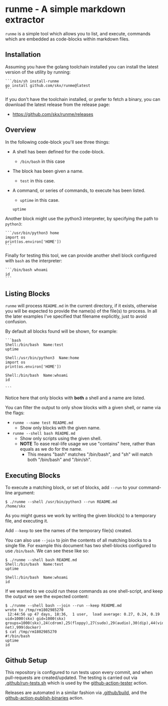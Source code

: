 # runme - A simple markdown extractor

`runme` is a simple tool which allows you to list, and execute, commands which are embedded as code-blocks within markdown files.


## Installation

Assuming you have the golang toolchain installed you can install the latest version of the utility by running:

    ```/bin/sh install-runme
    go install github.com/skx/runme@latest
    ```

If you don't have the toolchain installed, or prefer to fetch a binary, you can download the latest release from the release page:

* https://github.com/skx/runme/releases



## Overview

In the following code-block you'll see three things:

* A shell has been defined for the code-block.
   * `/bin/bash` in this case
* The block has been given a name.
   * `test` in this case.
* A command, or series of commands, to execute has been listed.
   * `uptime` in this case.


    ```/bin/bash test
    uptime
    ```

Another block might use the python3 interpreter, by specifying the path to `python3`:

    ```/usr/bin/python3 home
    import os
    print(os.environ['HOME'])
    ```

Finally for testing this tool, we can provide another shell block configured with `bash` as the interpreter:

    ```/bin/bash whoami
    id
    ```



## Listing Blocks

`runme` will process `README.md` in the current directory, if it exists, otherwise you will be expected to provide the name(s) of the file(s) to process.  In all the later examples I've specified that filename explicitly, just to avoid confusion.

By default all blocks found will be shown, for example:

    ```bash
    Shell:/bin/bash  Name:test
    uptime

    Shell:/usr/bin/python3  Name:home
    import os
    print(os.environ['HOME'])

    Shell:/bin/bash  Name:whoami
    id

    ```

Notice here that only blocks with **both** a shell and a name are listed.

You can filter the output to only show blocks with a given shell, or name via the flags:

* `runme --name test README.md`
  * Show only blocks with the given name.
* `runme --shell bash README.md`
  * Show only scripts using the given shell.
  * **NOTE** To ease real-life usage we use "contains" here, rather than equals as we do for the name.
    * This means "bash" matches "/bin/bash", and "sh" will match both "/bin/bash" and "/bin/sh".



## Executing Blocks

To execute a matching block, or set of blocks, add `--run` to your command-line argument:

```
$ ./runme --shell /usr/bin/python3 --run README.md
/home/skx
```

As you might guess we work by writing the given block(s) to a temporary file, and executing it.

Add `--keep` to see the names of the temporary file(s) created.

You can also use `--join` to join the contents of all matching blocks to a single file.  For example
this document has two shell-blocks configured to use `/bin/bash`.  We can see these like so:

```
$ ./runme --shell bash README.md
Shell:/bin/bash  Name:test
uptime

Shell:/bin/bash  Name:whoami
id
```

If we wanted to we could run these commands as one shell-script, and keep the output we see the expected content:

```
$ ./runme --shell bash --join --run --keep README.md
wrote to /tmp/rm1802985270
 12:44:56 up 47 days, 18:36,  1 user,  load average: 0.27, 0.24, 0.19
uid=1000(skx) gid=1000(skx) groups=1000(skx),24(cdrom),25(floppy),27(sudo),29(audio),30(dip),44(video),46(plugdev),108(netdev),113(bluetooth),114(lpadmin),118(scanner),133(uml-net),999(docker)
$ cat /tmp/rm1802985270
#!/bin/bash
uptime
id
```



## Github Setup

This repository is configured to run tests upon every commit, and when
pull-requests are created/updated.  The testing is carried out via
[.github/run-tests.sh](.github/run-tests.sh) which is used by the
[github-action-tester](https://github.com/skx/github-action-tester) action.

Releases are automated in a similar fashion via [.github/build](.github/build),
and the [github-action-publish-binaries](https://github.com/skx/github-action-publish-binaries) action.
